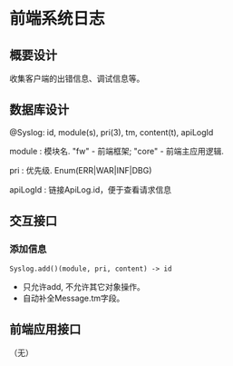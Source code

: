 # 前端系统日志

## 概要设计

收集客户端的出错信息、调试信息等。

## 数据库设计

@Syslog: id, module(s), pri(3), tm, content(t), apiLogId

module
: 模块名. "fw" - 前端框架; "core" - 前端主应用逻辑.

pri
: 优先级. Enum(ERR|WAR|INF|DBG)

apiLogId
: 链接ApiLog.id，便于查看请求信息

## 交互接口

### 添加信息

	Syslog.add()(module, pri, content) -> id

- 只允许add, 不允许其它对象操作。
- 自动补全Message.tm字段。

## 前端应用接口

（无）
